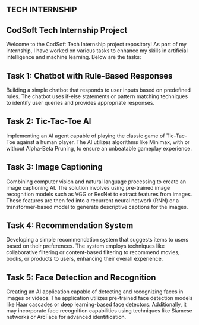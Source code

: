 ## TECH INTERNSHIP

## CodSoft Tech Internship Project

Welcome to the CodSoft Tech Internship project repository! As part of my internship, I have worked on various tasks to enhance my skills in artificial intelligence and machine learning. Below are the tasks:

## Task 1: Chatbot with Rule-Based Responses

Building a simple chatbot that responds to user inputs based on predefined rules. The chatbot uses if-else statements or pattern matching techniques to identify user queries and provides appropriate responses.

## Task 2: Tic-Tac-Toe AI

Implementing an AI agent capable of playing the classic game of Tic-Tac-Toe against a human player. The AI utilizes algorithms like Minimax, with or without Alpha-Beta Pruning, to ensure an unbeatable gameplay experience.

## Task 3: Image Captioning

Combining computer vision and natural language processing to create an image captioning AI. The solution involves using pre-trained image recognition models such as VGG or ResNet to extract features from images. These features are then fed into a recurrent neural network (RNN) or a transformer-based model to generate descriptive captions for the images.

## Task 4: Recommendation System

Developing a simple recommendation system that suggests items to users based on their preferences. The system employs techniques like collaborative filtering or content-based filtering to recommend movies, books, or products to users, enhancing their overall experience.

## Task 5: Face Detection and Recognition

Creating an AI application capable of detecting and recognizing faces in images or videos. The application utilizes pre-trained face detection models like Haar cascades or deep learning-based face detectors. Additionally, it may incorporate face recognition capabilities using techniques like Siamese networks or ArcFace for advanced identification.

